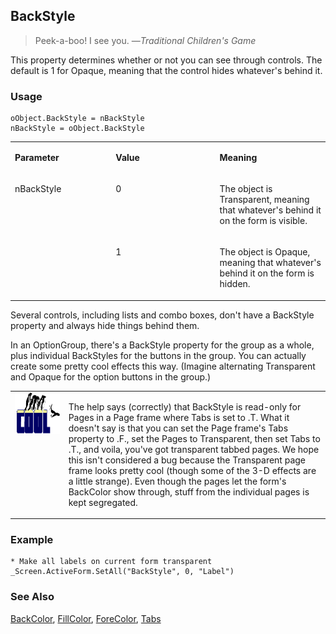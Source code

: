## BackStyle

>Peek-a-boo! I see you.   &mdash;*Traditional Children's Game*

This property determines whether or not you can see through controls. The default is 1 for Opaque, meaning that the control hides whatever's behind it.

### Usage

```foxpro
oObject.BackStyle = nBackStyle
nBackStyle = oObject.BackStyle
```
<table>
<tr>
  <td width="32%" valign="top">
  <p><b>Parameter</b></p>
  </td>
  <td width=23% valign=top>
  <p><b>Value</b></p>
  </td>
  <td width=45% valign=top>
  <p><b>Meaning</b></p>
  </td>
 </tr>
<tr>
  <td width=32% rowspan=2 valign=top>
  <p>nBackStyle</p>
  </td>
  <td width=23% valign=top>
  <p>0</p>
  </td>
  <td width=45% valign=top>
  <p>The object is Transparent, meaning that whatever's behind it on the form is visible.</p>
  </td>
 </tr>
<tr>
  <td width=33% valign=top>
  <p>1</p>
  </td>
  <td width=67% valign=top>
  <p>The object is Opaque, meaning that whatever's behind it on the form is hidden.</p>
  </td>
 </tr>
</table>

Several controls, including lists and combo boxes, don't have a BackStyle property and always hide things behind them.

In an OptionGroup, there's a BackStyle property for the group as a whole, plus individual BackStyles for the buttons in the group. You can actually create some pretty cool effects this way. (Imagine alternating Transparent and Opaque for the option buttons in the group.)

<table>
<tr>
  <td width="17%" valign="top">
<img width="114" height="66" src="cool.gif">
  </td>
  <td width=83%>
  <p>The help says (correctly) that BackStyle is read-only for Pages in a Page frame where Tabs is set to .T. What it doesn't say is that you can set the Page frame's Tabs property to .F., set the Pages to Transparent, then set Tabs to .T., and voila, you've got transparent tabbed pages. We hope this isn't considered a bug because the Transparent page frame looks pretty cool (though some of the 3-D effects are a little strange). Even though the pages let the form's BackColor show through, stuff from the individual pages is kept segregated.</p>
  </td>
 </tr>
</table>

### Example

```foxpro
* Make all labels on current form transparent
_Screen.ActiveForm.SetAll("BackStyle", 0, "Label")
```
### See Also

[BackColor](s4g335.md), [FillColor](s4g362.md), [ForeColor](s4g335.md), [Tabs](s4g545.md)